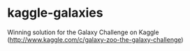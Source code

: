 kaggle-galaxies
===============

Winning solution for the Galaxy Challenge on Kaggle (http://www.kaggle.com/c/galaxy-zoo-the-galaxy-challenge)
